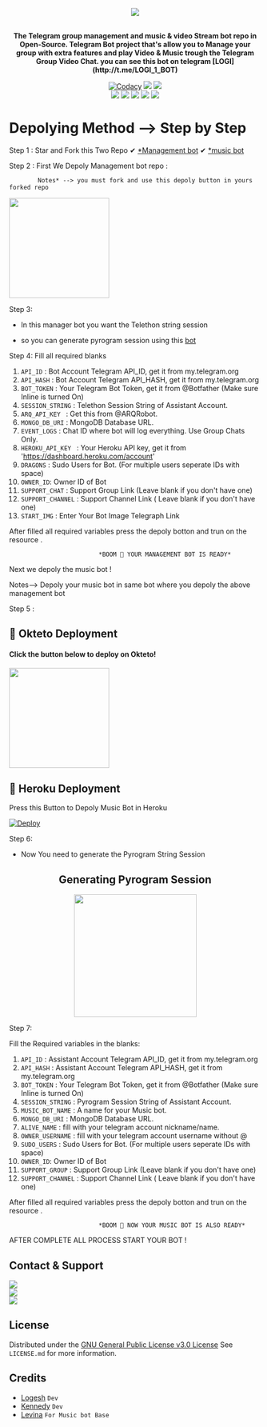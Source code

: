 <p align="center"><a href="https://t.me/logi_1_robot"><img src="https://te.legra.ph/file/ec2474aa36703600089bc.jpg"></a></p>
<p align="center">
    <br><b>The Telegram group management and music & video Stream bot repo in Open-Source. Telegram Bot project that's allow you to Manage your group with extra features and  play Video & Music trough the Telegram Group Video Chat. you can see this bot on telegram [LOGI](http://t.me/LOGI_1_BOT) </b><br>
</p>
<p align="center">
    <a href="https://app.codacy.com/gh/LOGI-TECH/LOGI-BOT/dashboard"> <img src="https://img.shields.io/codacy/grade/a723cb464d5a4d25be3152b5d71de82d?color=red&logo=codacy&style=flat-square" alt="Codacy" /></a>
    <a href="https://www.python.org/" alt="made-with-python"> <img src="https://img.shields.io/badge/Made%20with-Python-black.svg?style=flat-square&logo=python&logoColor=blue&color=red" /></a>
    <a href="https://github.com/LOGI-TECH/LOGI-BOT/graphs/commit-activity" alt="Maintenance"> <img src="https://img.shields.io/badge/Maintained%3F-yes-red.svg?style=flat-square" /></a><br>
    <a href="https://github.com/LOGI-TECH/LOGI-BOT"> <img src="https://img.shields.io/github/repo-size/LOGI-TECH/LOGI-BOT?color=red&logo=github&logoColor=blue&style=flat-square" /></a>
    <a href="https://github.com/LOGI-TECH/LOGI-BOT/commits/main"> <img src="https://img.shields.io/github/last-commit/LOGI-TECH/LOGI-BOT?color=red&logo=github&logoColor=blue&style=flat-square" /></a>
    <a href="https://github.com/LOGI-TECH/LOGI-BOT/issues"> <img src="https://img.shields.io/github/issues/LOGI-TECH/LOGI-BOT?color=red&logo=github&logoColor=blue&style=flat-square" /></a>
    <a href="https://github.com/LOGI-TECH/LOGI-BOT/network/members"> <img src="https://img.shields.io/github/forks/LOGI-TECH/LOGI-BOT?color=red&logo=github&logoColor=blue&style=flat-square" /></a>
    <a href="https://github.com/LOGI-TECH/LOGI-BOT/network/members"> <img src="https://img.shields.io/github/stars/LOGI-TECH/LOGI-BOT?color=red&logo=github&logoColor=blue&style=flat-square" /></a>
</p>

</details>

# Depolying Method --> Step by Step

Step 1 :
                  Star and Fork this Two Repo
                 ✔ [*Management bot](https://github.com/TejinderAujla/AujlaMangment)
                  ✔ [*music bot](https://github.com/LOGI-TECH/MUSIC)
                  
Step 2 :
            First We Depoly Management bot repo : 
            
            Notes* --> you must fork and use this depoly button in yours forked repo

      
<p><a href="https://heroku.com/deploy"><img src="https://img.shields.io/badge/Deploy%20To%20Heroku-blueviolet?style=for-the-badge&logo=heroku" width="200""/></a>
  </p>
 Step 3:
  
   - In this manager bot you want the Telethon string session
   
  - so you can generate pyrogram session using this [bot](https://t.me/lg_stringsessionbot)
  
  Step 4:
   Fill all required blanks 
  
  
1. `API_ID` : Bot Account Telegram API_ID, get it from my.telegram.org
2. `API_HASH` : Bot Account Telegram API_HASH, get it from my.telegram.org
3. `BOT_TOKEN` : Your Telegram Bot Token, get it from @Botfather (Make sure Inline is turned On)
4. `SESSION_STRING` : Telethon Session String of Assistant Account.
5. `ARQ_API_KEY ` : Get this from @ARQRobot.
6. `MONGO_DB_URI` : MongoDB Database URL.
7. `EVENT_LOGS` : Chat ID where bot will log everything. Use Group Chats Only.
8. `HEROKU_API_KEY ` : Your Heroku API key, get it from 'https://dashboard.heroku.com/account'
9. `DRAGONS` : Sudo Users for Bot. (For multiple users seperate IDs with space)
10. `OWNER_ID`: Owner ID of Bot
11. `SUPPORT_CHAT` : Support Group Link (Leave blank if you don't have one)
12. `SUPPORT_CHANNEL` : Support Channel Link ( Leave blank if you don't have one)
13. `START_IMG` : Enter Your Bot Image Telegraph Link
  
 After filled all required variables press the depoly botton and trun on the resource .
  
                             *BOOM 🎉 YOUR MANAGEMENT BOT IS READY*
  
 Next we depoly the music bot !
  
  Notes--> Depoly your music bot in same bot where you depoly the above management bot
  
 Step 5 :
    
 ## 🚀 Okteto Deployment

<h4>Click the button below to deploy  on Okteto!</h4>
<a href="https://cloud.okteto.com/deploy?repository=https://github.com/TejinderAujla/AujlaMangment"><img src="https://img.shields.io/badge/Deploy%20To%20Okteto-informational?style=for-the-badge&logo=Okteto" width="200""/></a>

  ## 🚀 Heroku Deployment
        
 Press this Button to Depoly Music Bot in Heroku
  
 
   [![Deploy](https://www.herokucdn.com/deploy/button.svg)](https://heroku.com/deploy?template=https://github.com/TejinderAujla/AujlaMangment)
  
  Step 6:
  
  - Now You need to generate the Pyrogram String Session 
  <h2 align="center">
   Generating Pyrogram Session
</h2>

<p align="center">
<a href="https://t.me/lg_stringsessionbot"><img src="https://img.shields.io/badge/Generate%20On%20Repl-blueviolet?style=for-the-badge&logo=appveyor" width="245""/></a>
 </p>  
 
 Step 7:
 
 Fill the Required variables in the blanks:
 1. `API_ID` : Assistant Account Telegram API_ID, get it from my.telegram.org
2. `API_HASH` : Assistant Account Telegram API_HASH, get it from my.telegram.org
3. `BOT_TOKEN` : Your Telegram Bot Token, get it from @Botfather (Make sure Inline is turned On)
4. `SESSION_STRING` : Pyrogram Session String of Assistant Account.
5. `MUSIC_BOT_NAME` : A name for your Music bot.
6. `MONGO_DB_URI` : MongoDB Database URL.
7. `ALIVE_NAME` : fill with your telegram account nickname/name.
8. `OWNER_USERNAME` : fill with your telegram account username without @
9. `SUDO_USERS` : Sudo Users for Bot. (For multiple users seperate IDs with space)
10. `OWNER_ID`: Owner ID of Bot
11. `SUPPORT_GROUP` : Support Group Link (Leave blank if you don't have one)
12. `SUPPORT_CHANNEL` : Support Channel Link ( Leave blank if you don't have one)

After filled all required variables press the depoly botton and trun on the resource .

                             *BOOM 🎉 NOW YOUR MUSIC BOT IS ALSO READY*
  
  
  AFTER COMPLETE ALL PROCESS START YOUR BOT !

## Contact & Support

<a href="https://t.me/telegram"><img src="https://img.shields.io/badge/Join-Group%20Support-blue.svg?style=for-the-badge&logo=Telegram"></a><br>
<a href="https://t.me/logi_channel"><img src="https://img.shields.io/badge/Join-Updates%20Channel-blue.svg?style=for-the-badge&logo=Telegram"></a><br>
<a href="https://t.me/cl_me_logesh"><img src="https://img.shields.io/badge/Contact-Repo%20Owner-blue.svg?style=for-the-badge&logo=Telegram"></a>

## License

Distributed under the [GNU General Public License v3.0 License](https://github.com/LOGI-TECH/LOGI-BOT/blob/master/LICENSE) See `LICENSE.md` for more information.

## Credits
- [Logesh](https://github.com/LOGI-LAB) ``Dev``
- [Kennedy](https://github.com/kennedy-ex) ``Dev``
- [Levina](https://github.com/levina-lab) ``For Music bot Base``


